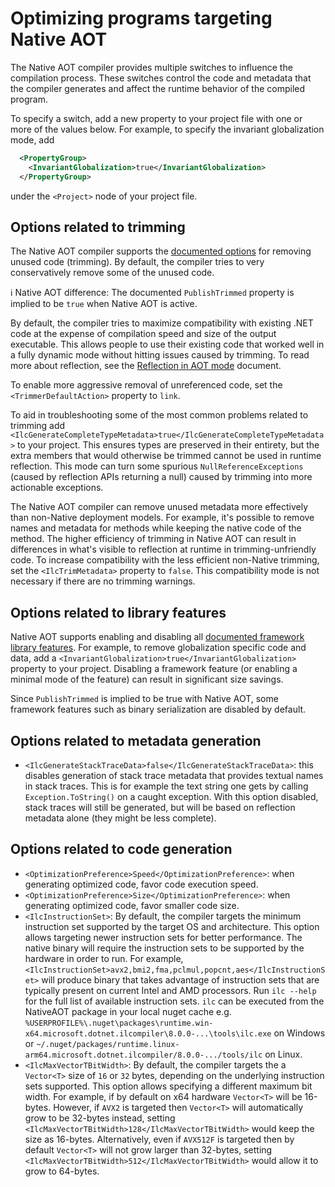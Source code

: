 # Optimizing programs targeting Native AOT

The Native AOT compiler provides multiple switches to influence the compilation process. These switches control the code and metadata that the compiler generates and affect the runtime behavior of the compiled program.

To specify a switch, add a new property to your project file with one or more of the values below. For example, to specify the invariant globalization mode, add

```xml
  <PropertyGroup>
    <InvariantGlobalization>true</InvariantGlobalization>
  </PropertyGroup>
```

under the `<Project>` node of your project file.

## Options related to trimming

The Native AOT compiler supports the [documented options](https://docs.microsoft.com/en-us/dotnet/core/deploying/trim-self-contained) for removing unused code (trimming). By default, the compiler tries to very conservatively remove some of the unused code.

:information_source: Native AOT difference: The documented `PublishTrimmed` property is implied to be `true` when Native AOT is active.

By default, the compiler tries to maximize compatibility with existing .NET code at the expense of compilation speed and size of the output executable. This allows people to use their existing code that worked well in a fully dynamic mode without hitting issues caused by trimming. To read more about reflection, see the [Reflection in AOT mode](reflection-in-aot-mode.md) document.

To enable more aggressive removal of unreferenced code, set the `<TrimmerDefaultAction>` property to `link`.

To aid in troubleshooting some of the most common problems related to trimming add `<IlcGenerateCompleteTypeMetadata>true</IlcGenerateCompleteTypeMetadata>` to your project. This ensures types are preserved in their entirety, but the extra members that would otherwise be trimmed cannot be used in runtime reflection. This mode can turn some spurious `NullReferenceExceptions` (caused by reflection APIs returning a null) caused by trimming into more actionable exceptions.

The Native AOT compiler can remove unused metadata more effectively than non-Native deployment models. For example, it's possible to remove names and metadata for methods while keeping the native code of the method. The higher efficiency of trimming in Native AOT can result in differences in what's visible to reflection at runtime in trimming-unfriendly code. To increase compatibility with the less efficient non-Native trimming, set the `<IlcTrimMetadata>` property to `false`. This compatibility mode is not necessary if there are no trimming warnings.

## Options related to library features

Native AOT supports enabling and disabling all [documented framework library features](https://docs.microsoft.com/en-us/dotnet/core/deploying/trimming-options#trimming-framework-library-features). For example, to remove globalization specific code and data, add a `<InvariantGlobalization>true</InvariantGlobalization>` property to your project. Disabling a framework feature (or enabling a minimal mode of the feature) can result in significant size savings.

Since `PublishTrimmed` is implied to be true with Native AOT, some framework features such as binary serialization are disabled by default.

## Options related to metadata generation

* `<IlcGenerateStackTraceData>false</IlcGenerateStackTraceData>`: this disables generation of stack trace metadata that provides textual names in stack traces. This is for example the text string one gets by calling `Exception.ToString()` on a caught exception. With this option disabled, stack traces will still be generated, but will be based on reflection metadata alone (they might be less complete).

## Options related to code generation
* `<OptimizationPreference>Speed</OptimizationPreference>`: when generating optimized code, favor code execution speed.
* `<OptimizationPreference>Size</OptimizationPreference>`: when generating optimized code, favor smaller code size.
* `<IlcInstructionSet>`: By default, the compiler targets the minimum instruction set supported by the target OS and architecture. This option allows targeting newer instruction sets for better performance. The native binary will require the instruction sets to be supported by the hardware in order to run. For example, `<IlcInstructionSet>avx2,bmi2,fma,pclmul,popcnt,aes</IlcInstructionSet>` will produce binary that takes advantage of instruction sets that are typically present on current Intel and AMD processors. Run `ilc --help` for the full list of available instruction sets. `ilc` can be executed from the NativeAOT package in your local nuget cache e.g. `%USERPROFILE%\.nuget\packages\runtime.win-x64.microsoft.dotnet.ilcompiler\8.0.0-...\tools\ilc.exe` on Windows or `~/.nuget/packages/runtime.linux-arm64.microsoft.dotnet.ilcompiler/8.0.0-.../tools/ilc` on Linux.
* `<IlcMaxVectorTBitWidth>`: By default, the compiler targets the a `Vector<T>` size of `16` or `32` bytes, depending on the underlying instruction sets supported. This option allows specifying a different maximum bit width. For example, if by default on x64 hardware `Vector<T>` will be 16-bytes. However, if `AVX2` is targeted then `Vector<T>` will automatically grow to be 32-bytes instead, setting `<IlcMaxVectorTBitWidth>128</IlcMaxVectorTBitWidth>` would keep the size as 16-bytes. Alternatively, even if `AVX512F` is targeted then by default `Vector<T>` will not grow larger than 32-bytes, setting `<IlcMaxVectorTBitWidth>512</IlcMaxVectorTBitWidth>` would allow it to grow to 64-bytes.


